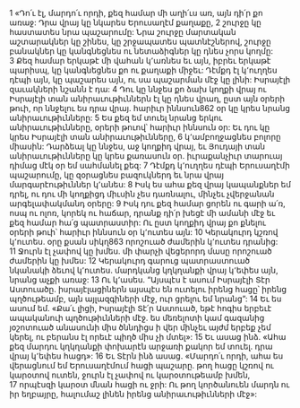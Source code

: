 1 «Դո՛ւ էլ, մարդո՛ւ որդի, քեզ համար մի աղի՛ւս առ, այն դի՛ր քո առաջ: Դրա վրայ կը նկարես Երուսաղէմ քաղաքը, 2 շուրջը կը հաստատես նրա պաշարումը: Նրա շուրջը մարտական աշտարակներ կը շինես, կը շրջապատես պատնէշներով, շուրջը բանակներ կը կանգնեցնես ու նետաձիգներ կը դնես չորս կողմը: 3 Քեզ համար երկաթէ մի վահան կ՚առնես եւ այն, իբրեւ երկաթէ պարիսպ, կը կանգնեցնես քո ու քաղաքի միջեւ: Դէմքդ էլ կ՚ուղղես դէպի այն, կը պաշարես այն, ու սա պաշարման մէջ կը լինի: Իսրայէլի զաւակների նշանն է դա:
4 Դու կը ննջես քո ձախ կողքի վրայ ու Իսրայէլի տան անիրաւութիւններն էլ կը դնես վրադ, ըստ այն օրերի թուի, որ ննջելու ես դրա վրայ. հարիւր իննսուն862 օր կը կրես նրանց անիրաւութիւնները: 5 Ես քեզ եմ տուել նրանց երկու անիրաւութիւնները, օրերի թուով՝ հարիւր իննսուն օր: Եւ դու կը կրես Իսրայէլի տան անիրաւութիւնները, 6 կ՚ամբողջացնես բոլորը միասին: Դարձեալ կը ննջես, աջ կողքիդ վրայ, եւ Յուդայի տան անիրաւութիւնները կը կրես քառասուն օր. իւրաքանչիւր տարուայ դիմաց մէկ օր եմ սահմանել քեզ:
7 Դէմքդ կ՚ուղղես դէպի Երուսաղէմի պաշարումը, կը զօրացնես բազուկներդ եւ նրա վրայ մարգարէութիւններ կ՚անես: 8 Իսկ ես ահա քեզ վրայ կապանքներ եմ դրել, ու դու մի կողքիցդ միւսին չես դառնալու, մինչեւ չվերջանան արգելափակմանդ օրերը:
9 Իսկ դու քեզ համար ցորեն ու գարի ա՛ռ, ոսպ ու ոլոռ, կորեկ ու հաճար, դրանք դի՛ր խեցէ մի ամանի մէջ եւ քեզ համար հա՛ց պատրաստիր: Ու ըստ կողքիդ վրայ քո քնելու օրերի թուի՝ հարիւր իննսուն օր կ՚ուտես այն: 10 Կերակուրդ կշռով կ՚ուտես. օրը քսան սիկղ863 որոշուած ժամերին կ՚ուտես դրանից: 11 Ջուրն էլ չափով կը խմես. մի փարչի վեցերորդ մասը որոշուած ժամերին կը խմես: 12 Կերակուրդ գարուց պատրաստուած նկանակի ձեւով կ՚ուտես. մարդկանց կղկղանքի վրայ կ՚եփես այն, նրանց աչքի առաջ: 13 Ու կ՚ասես. “Այսպէս է ասում Իսրայէլի Տէր Աստուածը. իսրայէլացիներն այսպէս են ուտելու իրենց հացը՝ իրենց պղծութեամբ, այն այլազգիների մէջ, ուր ցրելու եմ նրանց”: 14 Եւ ես ասում եմ. «Քա՛ւ լիցի, Իսրայէլի Տէ՛ր Աստուած, եթէ հոգիս երբեւէ ապականուի պղծութիւնների մէջ. ես մեռելոտի կամ գազանից յօշոտուած անասունի միս ծննդիցս ի վեր մինչեւ այժմ երբեք չեմ կերել, ու բերանս էլ որեւէ պիղծ միս չի մտել»: 15 Եւ ասաց ինձ. «Ահա քեզ մարդու կղկղանքի փոխարէն արջառի քակոր եմ տուել. դրա վրայ կ՚եփես հացդ»:
16 Եւ Տէրն ինձ ասաց. «Մարդո՛ւ որդի, ահա ես վերացնում եմ Երուսաղէմում հացի պաշարը. թող հացը կշռով ու կարօտով ուտեն, ջուրն էլ չափով ու կարօտութեամբ խմեն, 17 որպէսզի կարօտ մնան հացի ու ջրի: Ու թող կործանուեն մարդն ու իր եղբայրը, հալումաշ լինեն իրենց անիրաւութիւնների մէջ»:
